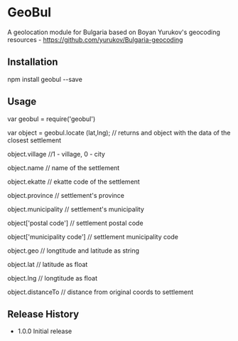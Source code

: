 GeoBul
=========

A geolocation module for Bulgaria based on Boyan Yurukov's geocoding resources - https://github.com/yurukov/Bulgaria-geocoding


## Installation

  npm install geobul --save

## Usage

  var geobul = require('geobul')

  var object = geobul.locate (lat,lng);  // returns and object with the data of the closest settlement	
  
  object.village  	   //1 - village, 0 - city
  
  object.name 		  // name of the settlement
  
  object.ekatte  	 // ekatte code of the settlement
  
  object.province 	// settlement's province
  
  object.municipality  // settlement's municipality
  
  object['postal code']  	  // settlement postal code
  
  object['municipality code'] 	 // settlement municipality code
  
  object.geo   		// longtitude and latitude as string
  
  object.lat   		// latitude as float
  
  object.lng   		// longtitude as float
  
  object.distanceTo     // distance from original coords to settlement
  




## Release History

* 1.0.0 Initial release
